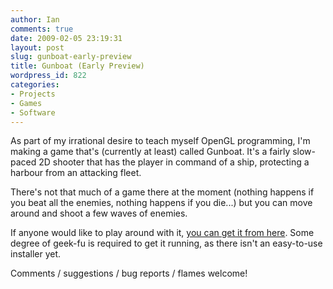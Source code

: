 ```yaml
---
author: Ian
comments: true
date: 2009-02-05 23:19:31
layout: post
slug: gunboat-early-preview
title: Gunboat (Early Preview)
wordpress_id: 822
categories:
- Projects
- Games
- Software
---
```


As part of my irrational desire to teach myself OpenGL programming, I'm making a game that's (currently at least) called Gunboat.  It's a fairly slow-paced 2D shooter that has the player in command of a ship, protecting a harbour from an attacking fleet.

There's not that much of a game there at the moment (nothing happens if you beat all the enemies, nothing happens if you die...) but you can move around and shoot a few waves of enemies.

If anyone would like to play around with it, [you can get it from here](/software/gunboat).  Some degree of geek-fu is required to get it running, as there isn't an easy-to-use installer yet.

Comments / suggestions / bug reports / flames welcome!
